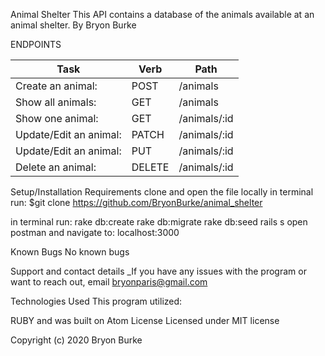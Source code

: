 Animal Shelter
This API contains a database of the animals available at an animal shelter.
By Bryon Burke


ENDPOINTS  

|Task|Verb|Path|
|---|---|---|
|Create an animal:   | POST  |/animals   |
|Show all animals:   | GET   |/animals   |
|Show one animal:   | GET   |/animals/:id   |
| Update/Edit an animal:  |PATCH   | /animals/:id  |
| Update/Edit an animal:  |PUT  | /animals/:id  |
| Delete an animal:  | DELETE  | /animals/:id |     




Setup/Installation Requirements
clone and open the file locally
in terminal run:
$git clone https://github.com/BryonBurke/animal_shelter

in terminal run:
  rake db:create
  rake db:migrate
  rake db:seed
  rails s
  open postman and navigate to: localhost:3000

Known Bugs
No known bugs

Support and contact details
_If you have any issues with the program or want to reach out, email bryonparis@gmail.com

Technologies Used
This program utilized:

RUBY and was built on Atom
License
Licensed under MIT license

Copyright (c) 2020 Bryon Burke
